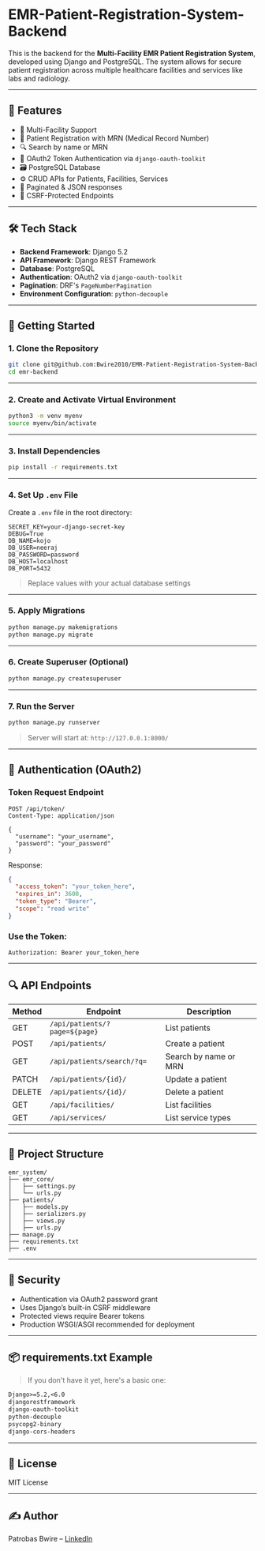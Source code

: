 # EMR-Patient-Registration-System-Backend

This is the backend for the **Multi-Facility EMR Patient Registration System**, developed using Django and PostgreSQL. The system allows for secure patient registration across multiple healthcare facilities and services like labs and radiology.

---

## 🌟 Features

- 🏥 Multi-Facility Support
- 🧍 Patient Registration with MRN (Medical Record Number)
- 🔍 Search by name or MRN
- 🔐 OAuth2 Token Authentication via `django-oauth-toolkit`
- 🗃️ PostgreSQL Database
- ⚙️ CRUD APIs for Patients, Facilities, Services
- 📄 Paginated & JSON responses
- 🔁 CSRF-Protected Endpoints

---

## 🛠 Tech Stack

- **Backend Framework**: Django 5.2
- **API Framework**: Django REST Framework
- **Database**: PostgreSQL
- **Authentication**: OAuth2 via `django-oauth-toolkit`
- **Pagination**: DRF's `PageNumberPagination`
- **Environment Configuration**: `python-decouple`

---

## 🚀 Getting Started

### 1. Clone the Repository

```bash
git clone git@github.com:Bwire2010/EMR-Patient-Registration-System-Backend.git
cd emr-backend
```

---

### 2. Create and Activate Virtual Environment

```bash
python3 -m venv myenv
source myenv/bin/activate
```

---

### 3. Install Dependencies

```bash
pip install -r requirements.txt
```

---

### 4. Set Up `.env` File

Create a `.env` file in the root directory:

```env
SECRET_KEY=your-django-secret-key
DEBUG=True
DB_NAME=kojo
DB_USER=neeraj
DB_PASSWORD=password
DB_HOST=localhost
DB_PORT=5432
```

> Replace values with your actual database settings

---

### 5. Apply Migrations

```bash
python manage.py makemigrations
python manage.py migrate
```

---

### 6. Create Superuser (Optional)

```bash
python manage.py createsuperuser
```

---

### 7. Run the Server

```bash
python manage.py runserver
```

> Server will start at: `http://127.0.0.1:8000/`

---

## 🔑 Authentication (OAuth2)

### Token Request Endpoint

```http
POST /api/token/
Content-Type: application/json

{
  "username": "your_username",
  "password": "your_password"
}
```

Response:

```json
{
  "access_token": "your_token_here",
  "expires_in": 3600,
  "token_type": "Bearer",
  "scope": "read write"
}
```

### Use the Token:

```http
Authorization: Bearer your_token_here
```

---

## 🔍 API Endpoints

| Method | Endpoint                     | Description                  |
|--------|----------------------------- |------------------------------|
| GET    | `/api/patients/?page=${page}`| List patients                |
| POST   | `/api/patients/`             | Create a patient             |
| GET    | `/api/patients/search/?q=`   | Search by name or MRN        |
| PATCH  | `/api/patients/{id}/`        | Update a patient             |
| DELETE | `/api/patients/{id}/`        | Delete a patient             |
| GET    | `/api/facilities/`           | List facilities              |
| GET    | `/api/services/`             | List service types           |

---

## 🧱 Project Structure

```
emr_system/
├── emr_core/
│   ├── settings.py
│   └── urls.py
├── patients/
│   ├── models.py
│   ├── serializers.py
│   ├── views.py
│   ├── urls.py
├── manage.py
├── requirements.txt
├── .env
```

---

## 🔐 Security

- Authentication via OAuth2 password grant
- Uses Django’s built-in CSRF middleware
- Protected views require Bearer tokens
- Production WSGI/ASGI recommended for deployment

---

## 📦 requirements.txt Example

> If you don't have it yet, here's a basic one:

```txt
Django>=5.2,<6.0
djangorestframework
django-oauth-toolkit
python-decouple
psycopg2-binary
django-cors-headers
```

---


## 🧠 License

MIT License

---

## ✍️ Author

Patrobas Bwire – [LinkedIn](https://www.linkedin.com/in/your-profile)
